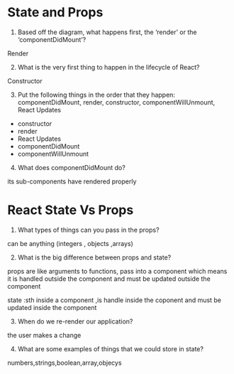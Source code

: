 # State and Props

1. Based off the diagram, what happens first, the ‘render’ or the ‘componentDidMount’?

Render

2. What is the very first thing to happen in the lifecycle of React?

Constructor

3. Put the following things in the order that they happen: componentDidMount, render, constructor, componentWillUnmount, React Updates

* constructor
* render
* React Updates
* componentDidMount
* componentWillUnmount

4. What does componentDidMount do?

its sub-components have rendered properly

# React State Vs Props

1. What types of things can you pass in the props?

can be anything (integers , objects ,arrays)

2. What is the big difference between props and state?

props are like arguments to functions, pass into a component which means it is handled outside the component and must be updated outside the component

state :sth inside a component ,is handle inside the coponent and must be updated inside the component

3. When do we re-render our application?

the user makes a change

4. What are some examples of things that we could store in state?

numbers,strings,boolean,array,objecys